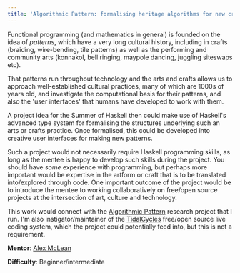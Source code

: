 ```yaml
---
title: 'Algorithmic Pattern: formalising heritage algorithms for new creative interfaces'
---
```


Functional programming (and mathematics in general) is founded on the idea of _patterns_, which have a very long cultural history, including in crafts (braiding, wire-bending, tile patterns) as well as the performing and community arts (konnakol, bell ringing, maypole dancing, juggling siteswaps etc).

That patterns run throughout technology and the arts and crafts allows us to approach well-established cultural practices, many of which are 1000s of years old, and investigate the computational basis for their patterns, and also the 'user interfaces' that humans have developed to work with them.

A project idea for the Summer of Haskell then could make use of Haskell's advanced type system for formalising the structures underlying such an arts or crafts practice. Once formalised, this could be developed into creative user interfaces for making new patterns.

 Such a project would not necessarily require Haskell programming skills, as long as the mentee is happy to develop such skills during the project. You should have _some_ experience with programming, but perhaps more important would be expertise in the artform or craft that is to be translated into/explored through code. One important outcome of the project would be to introduce the mentee to working collaboratively on free/open source projects at the intersection of art, culture and technology.
 
This work would connect with the [Algorithmic Pattern](https://thentrythis.org/projects/alpaca/) research project that I run. I'm also instigator/maintainer of the [TidalCycles](https://tidalcycles.org) free/open source live coding system, which the project could potentially feed into, but this is not a requirement.

**Mentor**: [Alex McLean](https://thentrythis.org/about/alex-mclean/)

**Difficulty**: Beginner/intermediate
